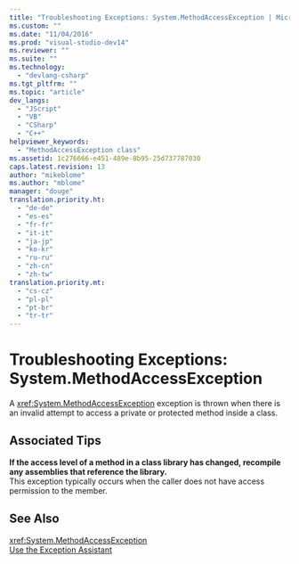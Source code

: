 ```yaml
---
title: "Troubleshooting Exceptions: System.MethodAccessException | Microsoft Docs"
ms.custom: ""
ms.date: "11/04/2016"
ms.prod: "visual-studio-dev14"
ms.reviewer: ""
ms.suite: ""
ms.technology: 
  - "devlang-csharp"
ms.tgt_pltfrm: ""
ms.topic: "article"
dev_langs: 
  - "JScript"
  - "VB"
  - "CSharp"
  - "C++"
helpviewer_keywords: 
  - "MethodAccessException class"
ms.assetid: 1c276666-e451-489e-8b95-25d737787030
caps.latest.revision: 13
author: "mikeblome"
ms.author: "mblome"
manager: "douge"
translation.priority.ht: 
  - "de-de"
  - "es-es"
  - "fr-fr"
  - "it-it"
  - "ja-jp"
  - "ko-kr"
  - "ru-ru"
  - "zh-cn"
  - "zh-tw"
translation.priority.mt: 
  - "cs-cz"
  - "pl-pl"
  - "pt-br"
  - "tr-tr"
---
```

# Troubleshooting Exceptions: System.MethodAccessException
A <xref:System.MethodAccessException> exception is thrown when there is an invalid attempt to access a private or protected method inside a class.  
  
## Associated Tips  
 **If the access level of a method in a class library has changed, recompile any assemblies that reference the library.**  
 This exception typically occurs when the caller does not have access permission to the member.  
  
## See Also  
 <xref:System.MethodAccessException>   
 [Use the Exception Assistant](../Topic/How%20to:%20Use%20the%20Exception%20Assistant.md)